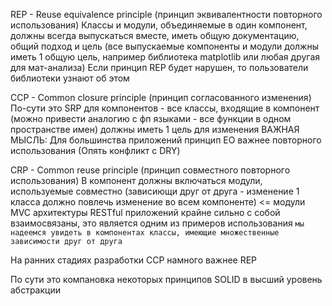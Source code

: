 REP - Reuse equivalence principle (принцип эквивалентности повторного использования)
	Классы и модули, объединяемые в один компонент, должны всегда выпускаться вместе, иметь общую документацию, общий подход и цель (все выпускаемые компоненты и модули должны иметь 1 общую цель, например библиотека matplotlib или любая другая для мат-анализа)
	Если принцип REP будет нарушен, то пользователи библиотеки узнают об этом

CCP - Common closure principle (принцип согласованного изменения)
	По-сути это SRP для компонентов - все классы, входящие в компонент (можно привести аналогию с фп языками - все функции в одном пространстве имен) должны иметь 1 цель для изменения
	ВАЖНАЯ МЫСЛЬ: Для большинства приложений принцип ЕО важнее повторного использования (Опять конфликт с DRY)

CRP - Common reuse principle (принцип совместного повторного использования)
	В компонент должны включаться модули, используемые совместно (зависиющи друг от друга - изменение 1 класса должно повлечь изменение во всем компоненте) <= модули MVC архитектуры RESTful приложений крайне сильно с собой взаимосвязаны, это является одним из примеров использования
	`мы надеемся увидеть в компонентах классы, имеющие множественные зависимости друг от друга`

На ранних стадиях разработки CCP намного важнее REP

По сути это компановка некоторых принципов SOLID в высший уровень абстракции